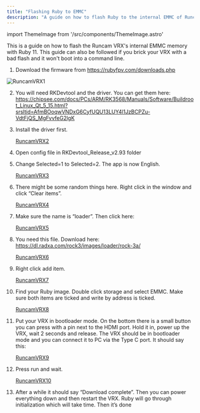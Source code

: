 ```yaml
---
title: "Flashing Ruby to EMMC"
description: "A guide on how to flash Ruby to the internal EMMC of Runcam VRX."
---
```


import ThemeImage from '/src/components/ThemeImage.astro'

This is a guide on how to flash the Runcam VRX's internal EMMC memory with Ruby 11. This guide can also be followed if you brick your VRX with a bad flash and it won't boot into a command line.

1. Download the firmware from https://rubyfpv.com/downloads.php

![RuncamVRX1](https://raw.githubusercontent.com/MattsCheapRC/docs/main/src/assets/images/RuncamVRX1.jpg)


2. You will need RKDevtool and the driver. You can get them here: https://chipsee.com/docs/PCs/ARM/RK3568/Manuals/Software/Buildroot_Linux_Qt_5_15.html?srsltid=AfmBOoqwVNDxG6CyfUQU13LUY4l1JzBCPZu-VdtFjQS_MgFvvfeG2lgK

3. Install the driver first.

   [RuncamVRX2](https://raw.githubusercontent.com/OpenIPC/docs/refs/heads/main/src/assets/images/RuncamVRX2.jpg)

4. Open config file in RKDevtool_Release_v2.93 folder

5. Change Selected=1 to Selected=2. The app is now English.

   [RuncamVRX3](https://raw.githubusercontent.com/OpenIPC/docs/refs/heads/main/src/assets/images/RuncamVRX3.jpg)

6. There might be some random things here. Right click in the window and click “Clear items”.

   [RuncamVRX4](https://raw.githubusercontent.com/OpenIPC/docs/refs/heads/main/src/assets/images/RuncamVRX4.jpg)

7. Make sure the name is “loader”. Then click here:

   [RuncamVRX5](https://raw.githubusercontent.com/OpenIPC/docs/refs/heads/main/src/assets/images/RuncamVRX5.jpg)

8. You need this file. Download here: https://dl.radxa.com/rock3/images/loader/rock-3a/
   
    [RuncamVRX6](https://raw.githubusercontent.com/OpenIPC/docs/refs/heads/main/src/assets/images/RuncamVRX6.jpg)

9. Right click add item.

     [RuncamVRX7](https://raw.githubusercontent.com/OpenIPC/docs/refs/heads/main/src/assets/images/RuncamVRX7.jpg)

10. Find your Ruby image. Double click storage and select EMMC. Make sure both items are ticked and write by address is ticked.

    [RuncamVRX8](https://raw.githubusercontent.com/OpenIPC/docs/refs/heads/main/src/assets/images/RuncamVRX8.jpg)

11. Put your VRX in bootloader mode. On the bottom there is a small button you can press with a pin next to the HDMI port. Hold it in, power up the VRX, wait 2 seconds and release. The VRX should be in bootloader mode and you can connect it to PC via the Type C port. It should say this:

    [RuncamVRX9](https://raw.githubusercontent.com/OpenIPC/docs/refs/heads/main/src/assets/images/RuncamVRX9.jpg)

12. Press run and wait.

    [RuncamVRX10](https://raw.githubusercontent.com/OpenIPC/docs/refs/heads/main/src/assets/images/RuncamVRX10.jpg)

14. After a while it should say “Download complete”. Then you can power everything down and then restart the VRX. Ruby will go through initialization which will take time. Then it’s done

   
